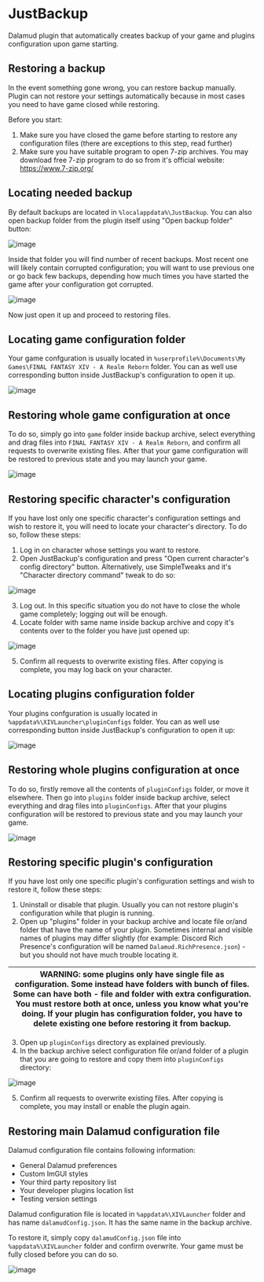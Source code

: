 # JustBackup
Dalamud plugin that automatically creates backup of your game and plugins configuration upon game starting.

## Restoring a backup
In the event something gone wrong, you can restore backup manually. Plugin can not restore your settings automatically because in most cases you need to have game closed while restoring.

Before you start:
1. Make sure you have closed the game before starting to restore any configuration files (there are exceptions to this step, read further)
2. Make sure you have suitable program to open 7-zip archives. You may download free 7-zip program to do so from it's official website: https://www.7-zip.org/

## Locating needed backup
By default backups are located in `%localappdata%\JustBackup`. You can also open backup folder from the plugin itself using "Open backup folder" button:

![image](Manual/image_467.png)

Inside that folder you will find number of recent backups. Most recent one will likely contain corrupted configuration; you will want to use previous one or go back few backups, depending how much times you have started the game after your configuration got corrupted.

![image](Manual/image_468.png)

Now just open it up and proceed to restoring files.

## Locating game configuration folder
Your game confguration is usually located in `%userprofile%\Documents\My Games\FINAL FANTASY XIV - A Realm Reborn` folder. You can as well use corresponding button inside JustBackup's configuration to open it up.

![image](Manual/image_469.png)

## Restoring whole game configuration at once
To do so, simply go into `game` folder inside backup archive, select everything and drag files into `FINAL FANTASY XIV - A Realm Reborn`, and confirm all requests to overwrite existing files. After that your game configuration will be restored to previous state and you may launch your game.

![image](Manual/image_470.png)

## Restoring specific character's configuration
If you have lost only one specific character's configuration settings and wish to restore it, you will need to locate your character's directory. To do so, follow these steps:
1. Log in on character whose settings you want to restore.
2. Open JustBackup's configuration and press "Open current character's config directory" button. Alternatively, use SimpleTweaks and it's "Character directory command" tweak to do so:

![image](Manual/image_471.png)

3. Log out. In this specific situation you do not have to close the whole game completely; logging out will be enough.
4. Locate folder with same name inside backup archive and copy it's contents over to the folder you have just opened up:

![image](Manual/image_472.png)

5. Confirm all requests to overwrite existing files. After copying is complete, you may log back on your character.

## Locating plugins configuration folder
Your plugins confguration is usually located in `%appdata%\XIVLauncher\pluginConfigs` folder. You can as well use corresponding button inside JustBackup's configuration to open it up:

![image](Manual/image_473.png)

## Restoring whole plugins configuration at once
To do so, firstly remove all the contents of `pluginConfigs` folder, or move it elsewhere. Then go into `plugins` folder inside backup archive, select everything and drag files into `pluginConfigs`. After that your plugins configuration will be restored to previous state and you may launch your game.

![image](Manual/image_474.png)

## Restoring specific plugin's configuration
If you have lost only one specific plugin's configuration settings and wish to restore it, follow these steps:
1. Uninstall or disable that plugin. Usually you can not restore plugin's configuration while that plugin is running. 
2. Open up "plugins" folder in your backup archive and locate file or/and folder that have the name of your plugin. Sometimes internal and visible names of plugins may differ slightly (for example: Discord Rich Presence's configuration will be named `Dalamud.RichPresence.json`) - but you should not have much trouble locating it. 

| WARNING: some plugins only have single file as configuration. Some instead have folders with bunch of files. Some can have both - file and folder with extra configuration. You must restore both at once, unless you know what you're doing. If your plugin has configuration folder, you have to delete existing one before restoring it from backup. |
| --- |

3. Open up `pluginConfigs` directory as explained previously.
4. In the backup archive select configuration file or/and folder of a plugin that you are going to restore and copy them into `pluginConfigs` directory:

![image](Manual/image_475.png)

5. Confirm all requests to overwrite existing files. After copying is complete, you may install or enable the plugin again.

## Restoring main Dalamud configuration file
Dalamud configuration file contains following information:
- General Dalamud preferences
- Custom ImGUI styles
- Your third party repository list
- Your developer plugins location list
- Testing version settings

Dalamud configuration file is located in `%appdata%\XIVLauncher` folder and has name `dalamudConfig.json`. It has the same name in the backup archive.

To restore it, simply copy `dalamudConfig.json` file into `%appdata%\XIVLauncher` folder and confirm overwrite. Your game must be fully closed before you can do so.

![image](Manual/image_476.png)
